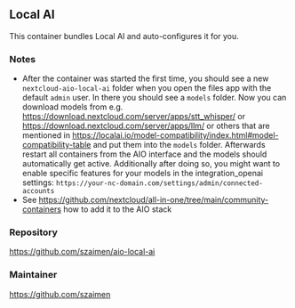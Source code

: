 ## Local AI
This container bundles Local AI and auto-configures it for you.

### Notes
- After the container was started the first time, you should see a new `nextcloud-aio-local-ai` folder when you open the files app with the default `admin` user. In there you should see a `models` folder. Now you can download models from e.g. https://download.nextcloud.com/server/apps/stt_whisper/ or https://download.nextcloud.com/server/apps/llm/ or others that are mentioned in https://localai.io/model-compatibility/index.html#model-compatibility-table and put them into the `models` folder. Afterwards restart all containers from the AIO interface and the models should automatically get active. Additionally after doing so, you might want to enable specific features for your models in the integration_openai settings: `https://your-nc-domain.com/settings/admin/connected-accounts`
- See https://github.com/nextcloud/all-in-one/tree/main/community-containers how to add it to the AIO stack

### Repository
https://github.com/szaimen/aio-local-ai

### Maintainer
https://github.com/szaimen
